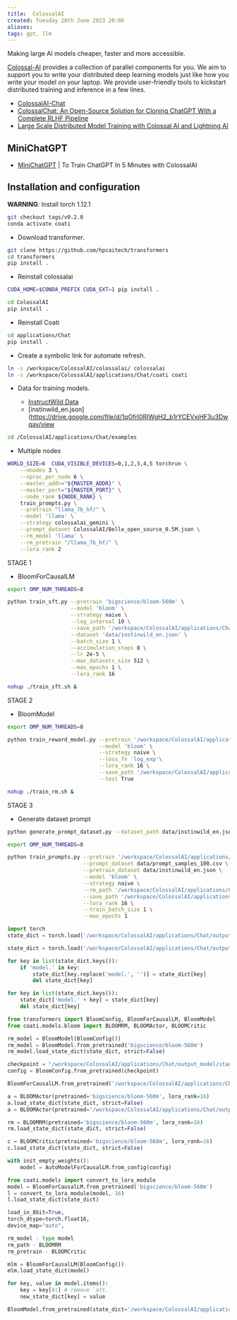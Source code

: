 ```yaml
---
title:  ColossalAI
created: Tuesday 20th June 2023 20:06
aliases: 
tags: gpt, llm 
---
```


Making large AI models cheaper, faster and more accessible.

[Colossal-AI](https://github.com/hpcaitech/ColossalAI) provides a collection of parallel components for you. We aim to support you to write your distributed deep learning models just like how you write your model on your laptop. We provide user-friendly tools to kickstart distributed training and inference in a few lines.

- [ColossalAI-Chat](https://juejin.cn/post/7222250219570757690)
- [ColossalChat: An Open-Source Solution for Cloning ChatGPT With a Complete RLHF Pipeline](https://medium.com/pytorch/colossalchat-an-open-source-solution-for-cloning-chatgpt-with-a-complete-rlhf-pipeline-5edf08fb538b)
- [Large Scale Distributed Model Training with Colossal AI and Lightning AI](https://github.com/Lightning-AI/lightning-colossalai)

## MiniChatGPT

- [MiniChatGPT](https://github.com/juncongmoo/minichatgpt) | To Train ChatGPT In 5 Minutes with ColossalAI

## Installation and configuration

**WARNING**: Install torch 1.12.1

```bash
git checkout tags/v0.2.8
conda activate coati
```

- Download transformer.

```bash
git clone https://github.com/hpcaitech/transformers
cd transformers
pip install .
```

- Reinstall colossalai

```bash
CUDA_HOME=$CONDA_PREFIX CUDA_EXT=1 pip install .

cd ColossalAI
pip install .
```

- Reinstall Coati

```bash
cd applications/Chat
pip install .
```

- Create a symbolic link for automate refresh.

```bash
ln -s /workspace/ColossalAI/colossalai/ colossalai
ln -s /workspace/ColossalAI/applications/Chat/coati coati
```

- Data for training models.

	- [InstructWild Data](https://github.com/XueFuzhao/InstructionWild/tree/main/data)
	- [instinwild_en.json](https://drive.google.com/file/d/1qOfrl0RIWgH2_b1rYCEVxjHF3u3Dwqay/view

```bash
cd /ColossalAI/applications/Chat/examples
```

- Multiple nodes

```bash
WORLD_SIZE=6  CUDA_VISIBLE_DEVICES=0,1,2,3,4,5 torchrun \
    --nnodes 3 \
    --nproc_per_node 6 \
    --master_addr="${MASTER_ADDR}" \
    --master_port="${MASTER_PORT}" \
    --node_rank ${NODE_RANK} \
    train_prompts.py \
    --pretrain "llama_7b_hf/" \
    --model 'llama' \
    --strategy colossalai_gemini \
    --prompt_dataset ColossalAI/Belle_open_source_0.5M.json \
    --rm_model 'llama' \
    --rm_pretrain "/llama_7b_hf/" \
    --lora_rank 2
```

STAGE 1

- BloomForCausalLM

```bash
export OMP_NUM_THREADS=8

python train_sft.py --pretrain 'bigscience/bloom-560m' \
                    --model 'bloom' \
                    --strategy naive \
                    --log_interval 10 \
                    --save_path '/workspace/ColossalAI/applications/Chat/output_model/stage_1' \
                    --dataset 'data/instinwild_en.json' \
                    --batch_size 1 \
                    --accimulation_steps 8 \
                    --lr 2e-5 \
                    --max_datasets_size 512 \
                    --max_epochs 1 \
                    --lora_rank 16

nohup ./train_sft.sh &
```

STAGE 2

- BloomModel

```bash
export OMP_NUM_THREADS=8

python train_reward_model.py --pretrain '/workspace/ColossalAI/applications/Chat/output_model/stage_1' \
                             --model 'bloom' \
                             --strategy naive \
                             --loss_fn 'log_exp'\
                             --lora_rank 16 \
                             --save_path '/workspace/ColossalAI/applications/Chat/output_model/stage_2/rmstatic.pt' \
                             --test True

nohup ./train_rm.sh &
```

STAGE 3

- Generate dataset prompt

```bash
python generate_prompt_dataset.py --dataset_path data/instinwild_en.json --save_path ./data/prompt_samples_100.csv --sample_size 100

export OMP_NUM_THREADS=8

python train_prompts.py --pretrain '/workspace/ColossalAI/applications/Chat/output_model/stage_1' \
                        --prompt_dataset data/prompt_samples_100.csv \
                        --pretrain_dataset data/instinwild_en.json \
                        --model 'bloom' \
                        --strategy naive \
                        --rm_path '/workspace/ColossalAI/applications/Chat/output_model/stage_2/rmstatic.pt'\
                        --save_path '/workspace/ColossalAI/applications/Chat/output_model/stage_3/rf_model.pt' \
                        --lora_rank 16 \
                        --train_batch_size 1 \
                        --max_epochs 1

```


```python
import torch
state_dict = torch.load('/workspace/ColossalAI/applications/Chat/output_model/stage_2/rmstatic.pt', map_location=torch.device('cpu'))

state_dict = torch.load('/workspace/ColossalAI/applications/Chat/output_model/stage_1.pt', map_location=torch.device('cpu'))

for key in list(state_dict.keys()):
    if 'model.' in key:
        state_dict[key.replace('model.', '')] = state_dict[key]
        del state_dict[key]

for key in list(state_dict.keys()):
    state_dict['model.' + key] = state_dict[key]
    del state_dict[key]

from transformers import BloomConfig, BloomForCausalLM, BloomModel
from coati.models.bloom import BLOOMRM, BLOOMActor, BLOOMCritic

rm_model = BloomModel(BloomConfig())
rm_model = BloomModel.from_pretrained('bigscience/bloom-560m')
rm_model.load_state_dict(state_dict, strict=False)

checkpoint = "/workspace/ColossalAI/applications/Chat/output_model/stage_2/rmstatic.pt"
config = BloomConfig.from_pretrained(checkpoint)

BloomForCausalLM.from_pretrained('/workspace/ColossalAI/applications/Chat/output_model/stage_1')

a = BLOOMActor(pretrained='bigscience/bloom-560m', lora_rank=16)
a.load_state_dict(state_dict, strict=False)
a = BLOOMActor(pretrained='/workspace/ColossalAI/applications/Chat/output_model/stage_1')

rm = BLOOMRM(pretrained='bigscience/bloom-560m', lora_rank=16)
rm.load_state_dict(state_dict, strict=False)

c = BLOOMCritic(pretrained='bigscience/bloom-560m', lora_rank=16)
c.load_state_dict(state_dict, strict=False)

with init_empty_weights():
    model = AutoModelForCausalLM.from_config(config)

from coati.models import convert_to_lora_module
model = BloomForCausalLM.from_pretrained('bigscience/bloom-560m')
l = convert_to_lora_module(model, 16)
l.load_state_dict(state_dict)

load_in_8bit=True,
torch_dtype=torch.float16,
device_map="auto",

rm_model - type model
rm_path - BLOOMRM
rm_pretrain - BLOOMCritic

mlm = BloomForCausalLM(BloomConfig())
mlm.load_state_dict(model)

for key, value in model.items():
    key = key[4:] # remove `att.`
    new_state_dict[key] = value

BloomModel.from_pretrained(state_dict='/workspace/ColossalAI/applications/Chat/output_model/stage_2/rmstatic.pt', from_tf=True)
```


